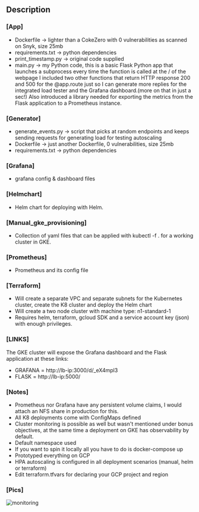 ## Description

### [App]

- Dockerfile -> lighter than a CokeZero with 0 vulnerabilities as scanned on Snyk, size 25mb
- requirements.txt -> python dependencies
- print_timestamp.py -> original code supplied 
- main.py -> my Python code, this is a basic Flask Python app that launches a subprocess every time the function is called at the / of the webpage
I included two other functions that return HTTP response 200 and 500 for the @app.route just so I can generate more replies for the integrated load tester and the Grafana dashboard.(more on that in just a sec!)
Also introduced a library needed for exporting the metrics from the Flask application to a Prometheus instance. 

###  [Generator]
- generate_events.py -> script that picks at random endpoints and keeps sending requests for generating load for testing autoscaling
- Dockerfile -> just another Dockerfile, 0 vulnerabilities, size 25mb
- requirements.txt -> python dependencies

### [Grafana]
- grafana config & dashboard files

### [Helmchart]
- Helm chart for deploying with Helm. 

### [Manual_gke_provisioning]
- Collection of yaml files that can be applied with kubectl -f . for a working cluster in GKE.

### [Prometheus]
- Prometheus and its config file

### [Terraform]
- Will create a separate VPC and separate subnets for the Kubernetes cluster, create the K8 cluster and deploy the Helm chart
- Will create a two node cluster with machine type: n1-standard-1
- Requires helm, terraform, gcloud SDK and a service account key (json) with enough privileges. 

### [LINKS]
The GKE cluster will expose the Grafana dashboard and the Flask application at these links:
- GRAFANA = http://lb-ip:3000/d/_eX4mpl3
- FLASK = http://lb-ip:5000/

### [Notes]
- Prometheus nor Grafana have any persistent volume claims, I would attach an NFS share in production for this. 
- All K8 deployments come with ConfigMaps defined
- Cluster monitoring is possible as well but wasn't mentioned under bonus objectives, at the same time a deployment on GKE has observability by default. 
- Default namespace used
- If you want to spin it locally all you have to do is docker-compose up
- Prototyped everything on GCP
- HPA autoscaling is configured in all deployment scenarios (manual, helm or terraform)
- Edit terraform.tfvars for declaring your GCP project and region


### [Pics]
![monitoring](https://github.com/AlexTzk/pythontime-to-simple-http/assets/138780223/2f503e44-e2b9-4d78-b158-958ef51e0ed8)

